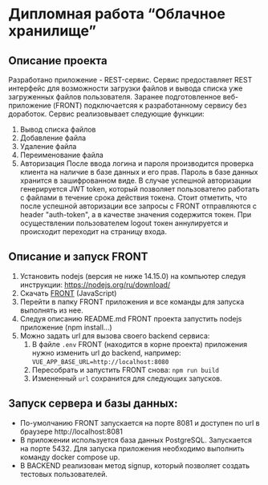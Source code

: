 # Дипломная работа “Облачное хранилище”

## Описание проекта

Разработано приложение - REST-сервис. Сервис предоставляет REST интерфейс для возможности загрузки файлов и вывода списка уже загруженных файлов пользователя. 
Заранее подготовленное веб-приложение (FRONT) подключаетсяя к разработанному сервису без доработок. Сервис реализовывает следующие функции:
  1. Вывод списка файлов
  2. Добавление файла
  3. Удаление файла
  4. Переименование файла 
  5. Авторизация 
После ввода логина и пароля производится проверка клиента на наличие в базе данных и его прав. Пароль в базе данных хранится в зашифрованном виде. В случае успешной авторизации генерируется JWT token, который позволяет пользователю работать с файлами в течение срока действия токена. Стоит отметить, что после успешной авторизации все запросы с FRONT отправляются с header "auth-token", а в качестве значения содержится токен. При осуществлении пользователем logout токен аннулируется и происходит переходит на страницу входа.


## Описание и запуск FRONT

1. Установить nodejs (версия не ниже 14.15.0) на компьютер следуя инструкции: https://nodejs.org/ru/download/
2. Скачать [FRONT](./netology-diplom-frontend) (JavaScript)
3. Перейти в папку FRONT приложения и все команды для запуска выполнять из нее.
4. Следуя описанию README.md FRONT проекта запустить nodejs приложение (npm install...)
5. Можно задать url для вызова своего backend сервиса:
    1. В файле `.env` FRONT (находится в корне проекта) приложения нужно изменить url до backend, например: `VUE_APP_BASE_URL=http://localhost:8080`
    2. Пересобрать и запустить FRONT снова: `npm run build`
    3. Измененный `url` сохранится для следующих запусков.

## Запуск сервера и базы данных:

* По-умолчанию FRONT запускается на порте 8081 и доступен по url в браузере http://localhost:8081
* В приложении используется база данных PostgreSQL. Запускается на порте 5432. Для запуска приложения необходимо выполнить команду docker compose up.
* В BACKEND реализован метод signup, который позволяет создать тестовых пользователей. 
